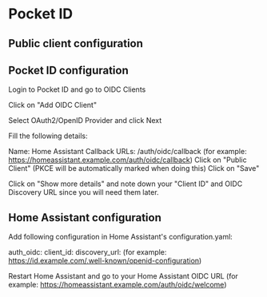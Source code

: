 # Pocket ID

## Public client configuration

## Pocket ID configuration
Login to Pocket ID and go to OIDC Clients

Click on "Add OIDC Client"

Select OAuth2/OpenID Provider and click Next

Fill the following details:

Name: Home Assistant
Callback URLs: <your-homeassistant-url>/auth/oidc/callback (for example: https://homeassistant.example.com/auth/oidc/callback)
Click on "Public Client" (PKCE will be automatically marked when doing this)
Click on "Save"

Click on "Show more details" and note down your "Client ID" and OIDC Discovery URL since you will need them later.

## Home Assistant configuration
Add following configuration in Home Assistant's configuration.yaml:

auth_oidc:
  client_id: <The Client ID you have noted down> 
  discovery_url: <The OIDC Discovery URL you have noted down> (for example: https://id.example.com/.well-known/openid-configuration)

Restart Home Assistant and go to your Home Assistant OIDC URL (for example: https://homeassistant.example.com/auth/oidc/welcome)
